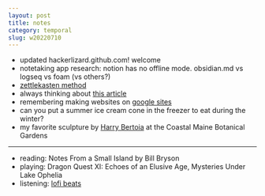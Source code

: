 ```yaml
---
layout: post
title: notes
category: temporal
slug: w20220710
---
```


- updated hackerlizard.github.com! welcome
- notetaking app research: notion has no offline mode. obsidian.md vs logseq vs foam (vs others?)
- [zettlekasten method](https://zettelkasten.de/posts/overview/)
- always thinking about [this article](https://www.theverge.com/22684730/students-file-folder-directory-structure-education-gen-z)
- remembering making websites on [google sites](https://www.techradar.com/news/google-is-shutting-down-its-website-builder)
- can you put a summer ice cream cone in the freezer to eat during the winter?
- my favorite sculpture by [Harry Bertoia](https://harrybertoia.org/sculpture/sculpture-portfolio/) at the Coastal Maine Botanical Gardens

***
- reading: Notes From a Small Island by Bill Bryson
- playing: Dragon Quest XI: Echoes of an Elusive Age, Mysteries Under Lake Ophelia
- listening: [lofi beats](https://open.spotify.com/playlist/37i9dQZF1DWWQRwui0ExPn?si=ec0cded84f264cf7)